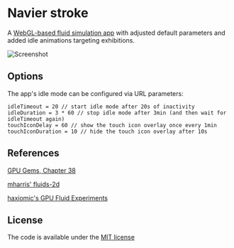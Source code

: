 # Navier stroke

A [WebGL-based fluid simulation app](https://github.com/PavelDoGreat/WebGL-Fluid-Simulation)
with adjusted default parameters and added idle animations targeting exhibitions.

![Screenshot](./screenshot.jpg "Fluid simulation screenshot")

## Options

The app's idle mode can be configured via URL parameters:
```
idleTimeout = 20 // start idle mode after 20s of inactivity
idleDuration = 3 * 60 // stop idle mode after 3min (and then wait for idleTimeout again)
touchIconDelay = 60 // show the touch icon overlay once every 1min
touchIconDuration = 10 // hide the touch icon overlay after 10s
```

## References

[GPU Gems, Chapter 38](http://developer.download.nvidia.com/books/HTML/gpugems/gpugems_ch38.html)

[mharris' fluids-2d](https://github.com/mharrys/fluids-2d)

[haxiomic's GPU Fluid Experiments](https://github.com/haxiomic/GPU-Fluid-Experiments)

## License

The code is available under the [MIT license](LICENSE)
